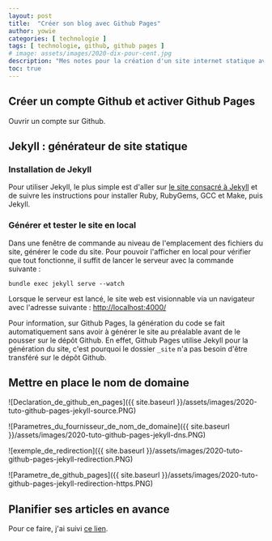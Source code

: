 ```yaml
---
layout: post
title:  "Créer son blog avec Github Pages"
author: yowie
categories: [ technologie ]
tags: [ technologie, github, github pages ]
# image: assets/images/2020-dix-pour-cent.jpg
description: "Mes notes pour la création d'un site internet statique avec Github Pages et Jekyll."
toc: true
---
```


## Créer un compte Github et activer Github Pages

Ouvrir un compte sur Github.

## Jekyll : générateur de site statique

### Installation de Jekyll

Pour utiliser Jekyll, le plus simple est d'aller sur <a href="https://jekyllrb.com/docs/" target="_blank">le site consacré à Jekyll</a> et de suivre les instructions pour installer Ruby, RubyGems, GCC et Make, puis Jekyll.

<!-- ### Choisir un thème et modifier le site -->

### Générer et tester le site en local

Dans une fenêtre de commande au niveau de l'emplacement des fichiers du site, générer le code du site. Pour pouvoir l'afficher en local pour vérifier que tout fonctionne, il suffit de lancer le serveur avec la commande suivante :
```
bundle exec jekyll serve --watch
```
Lorsque le serveur est lancé, le site web est visionnable via un navigateur avec l'adresse suivante : <a href="http://localhost:4000/" target="_blank">http://localhost:4000/</a>

Pour information, sur Github Pages, la génération du code se fait automatiquement sans avoir à générer le site au préalable avant de le pousser sur le dépôt Github. En effet, Github Pages utilise Jekyll pour la génération du site, c'est pourquoi le dossier `_site` n'a pas besoin d'être transféré sur le dépôt Github.

<!-- ## Transférer le site sur Github -->

## Mettre en place le nom de domaine

<!-- Les manip' cheloues et compliquées -->

![Declaration_de_github_en_pages]({{ site.baseurl }}/assets/images/2020-tuto-github-pages-jekyll-source.PNG)

![Parametres_du_fournisseur_de_nom_de_domaine]({{ site.baseurl }}/assets/images/2020-tuto-github-pages-jekyll-dns.PNG)

![exemple_de_redirection]({{ site.baseurl }}/assets/images/2020-tuto-github-pages-jekyll-redirection.PNG)

![Parametre_de_github_pages]({{ site.baseurl }}/assets/images/2020-tuto-github-pages-jekyll-redirection-https.PNG)


## Planifier ses articles en avance

Pour ce faire, j'ai suivi <a href="https://seankilleen.com/2020/02/how-to-deploy-github-pages-on-a-schedule-to-publish-future-posts/" target="_blank">ce lien</a>.
